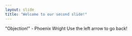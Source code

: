 ```yaml
---
layout: slide
title: "Welcome to our second slide!"
---
```

"Objection!" - Phoenix Wright
Use the left arrow to go back!
